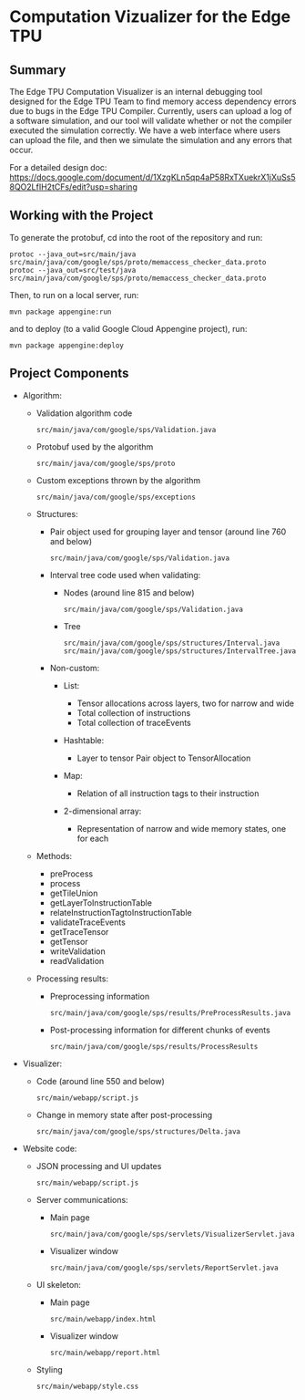 # Computation Vizualizer for the Edge TPU

## Summary

The Edge TPU Computation Visualizer is an internal debugging tool designed for the Edge TPU Team to find memory access dependency errors due to bugs in the Edge TPU Compiler. Currently, users can upload a log of a software simulation, and our tool will validate whether or not the compiler executed the simulation correctly. We have a web interface where users can upload the file, and then we simulate the simulation and any errors that occur.

For a detailed design doc:
https://docs.google.com/document/d/1XzgKLn5qp4aP58RxTXuekrX1jXuSs58QO2LfIH2tCFs/edit?usp=sharing

## Working with the Project

To generate the protobuf, cd into the root of the repository and run:
```
protoc --java_out=src/main/java src/main/java/com/google/sps/proto/memaccess_checker_data.proto
protoc --java_out=src/test/java src/main/java/com/google/sps/proto/memaccess_checker_data.proto
```

Then, to run on a local server, run: 
```
mvn package appengine:run
```
and to deploy (to a valid Google Cloud Appengine project), run:
```
mvn package appengine:deploy
```

## Project Components

  - Algorithm:
    - Validation algorithm code
      ```
      src/main/java/com/google/sps/Validation.java
      ```
    - Protobuf used by the algorithm
      ```
      src/main/java/com/google/sps/proto
      ```
    - Custom exceptions thrown by the algorithm
      ```
      src/main/java/com/google/sps/exceptions
      ```

    - Structures:
      - Pair object used for grouping layer and tensor (around line 760 and below)
        ```
        src/main/java/com/google/sps/Validation.java
        ```

      - Interval tree code used when validating:
        - Nodes (around line 815 and below)
          ```
          src/main/java/com/google/sps/Validation.java
          ```
        - Tree
          ```
          src/main/java/com/google/sps/structures/Interval.java
          src/main/java/com/google/sps/structures/IntervalTree.java
          ```

      - Non-custom:
        - List:
          - Tensor allocations across layers, two for narrow and wide
          - Total collection of instructions
          - Total collection of traceEvents

        - Hashtable:
          - Layer to tensor Pair object to TensorAllocation
        - Map:
          - Relation of all instruction tags to their instruction

        - 2-dimensional array:
          - Representation of narrow and wide memory states, one for each

    - Methods:
      - preProcess
      - process
      - getTileUnion
      - getLayerToInstructionTable
      - relateInstructionTagtoInstructionTable
      - validateTraceEvents
      - getTraceTensor
      - getTensor
      - writeValidation
      - readValidation

    - Processing results:
      - Preprocessing information
        ```
        src/main/java/com/google/sps/results/PreProcessResults.java
        ```
      - Post-processing information for different chunks of events
        ```
        src/main/java/com/google/sps/results/ProcessResults
        ```

  - Visualizer:
    - Code (around line 550 and below)
      ```
      src/main/webapp/script.js
      ```
    - Change in memory state after post-processing
      ```
      src/main/java/com/google/sps/structures/Delta.java
      ```

  - Website code:
    - JSON processing and UI updates
      ```
      src/main/webapp/script.js
      ```

    - Server communications:
      - Main page
        ```
        src/main/java/com/google/sps/servlets/VisualizerServlet.java
        ```
      - Visualizer window
        ```
        src/main/java/com/google/sps/servlets/ReportServlet.java
        ```

    - UI skeleton:
      - Main page
        ```
        src/main/webapp/index.html
        ```
      - Visualizer window
        ```
        src/main/webapp/report.html
        ```

    - Styling
      ```
      src/main/webapp/style.css
      ```
